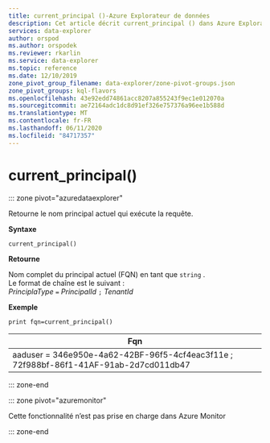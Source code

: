 ```yaml
---
title: current_principal ()-Azure Explorateur de données
description: Cet article décrit current_principal () dans Azure Explorateur de données.
services: data-explorer
author: orspod
ms.author: orspodek
ms.reviewer: rkarlin
ms.service: data-explorer
ms.topic: reference
ms.date: 12/10/2019
zone_pivot_group_filename: data-explorer/zone-pivot-groups.json
zone_pivot_groups: kql-flavors
ms.openlocfilehash: 43e92edd74861acc8207a855243f9ec1e012070a
ms.sourcegitcommit: ae72164adc1dc8d91ef326e757376a96ee1b588d
ms.translationtype: MT
ms.contentlocale: fr-FR
ms.lasthandoff: 06/11/2020
ms.locfileid: "84717357"
---
```

# <a name="current_principal"></a>current_principal()

::: zone pivot="azuredataexplorer"

Retourne le nom principal actuel qui exécute la requête.

**Syntaxe**

`current_principal()`

**Retourne**

Nom complet du principal actuel (FQN) en tant que `string` .  
Le format de chaîne est le suivant :  
*PrinciplaType* `=` *PrincipalId* `;` *TenantId*

**Exemple**

<!-- csl: https://help.kusto.windows.net/Samples -->
```kusto
print fqn=current_principal()
```

|Fqn|
|---|
|aaduser = 346e950e-4a62-42BF-96f5-4cf4eac3f11e ; 72f988bf-86f1-41AF-91ab-2d7cd011db47|

::: zone-end

::: zone pivot="azuremonitor"

Cette fonctionnalité n’est pas prise en charge dans Azure Monitor

::: zone-end
